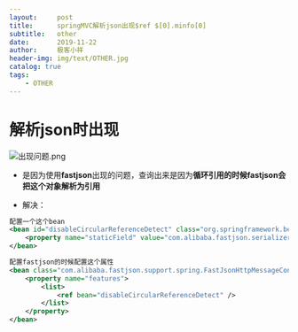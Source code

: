 ```yaml
---
layout:     post                    
title:      springMVC解析json出现$ref $[0].minfo[0]
subtitle:   other
date:       2019-11-22
author:     极客小祥                     
header-img: img/text/OTHER.jpg
catalog: true
tags:
    - OTHER
---
```


# 解析json时出现
![出现问题.png](https://i.loli.net/2019/11/22/qBvDmNuWeibTtwK.png)

* 是因为使用**fastjson**出现的问题，查询出来是因为**循环引用的时候fastjson会把这个对象解析为引用**

* 解决：

```xml
配置一个这个bean
<bean id="disableCircularReferenceDetect" class="org.springframework.beans.factory.config.FieldRetrievingFactoryBean">
    <property name="staticField" value="com.alibaba.fastjson.serializer.SerializerFeature.DisableCircularReferenceDetect" />
</bean>

配置fastjson的时候配置这个属性
<bean class="com.alibaba.fastjson.support.spring.FastJsonHttpMessageConverter">
    <property name="features">
        <list>
            <ref bean="disableCircularReferenceDetect" />
        </list>
    </property>
</bean>
```